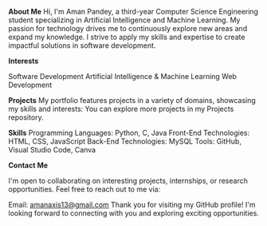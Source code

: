 **About Me**
Hi, I'm Aman Pandey, a third-year Computer Science Engineering student specializing in Artificial Intelligence and Machine Learning. My passion for technology drives me to continuously explore new areas and expand my knowledge. I strive to apply my skills and expertise to create impactful solutions in software development.

**Interests**

Software Development
Artificial Intelligence & Machine Learning
Web Development

**Projects**
My portfolio features projects in a variety of domains, showcasing my skills and interests: You can explore more projects in my Projects repository.

**Skills**
Programming Languages: Python, C, Java 
Front-End Technologies: HTML, CSS, JavaScript
Back-End Technologies: MySQL
Tools: GitHub, Visual Studio Code, Canva

**Contact Me**

I'm open to collaborating on interesting projects, internships, or research opportunities. Feel free to reach out to me via:

Email: amanaxis13@gmail.com
Thank you for visiting my GitHub profile! I'm looking forward to connecting with you and exploring exciting opportunities.
